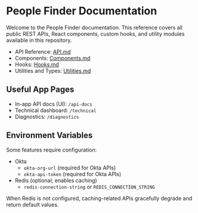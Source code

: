 # People Finder Documentation

Welcome to the People Finder documentation. This reference covers all public REST APIs, React components, custom hooks, and utility modules available in this repository.

- API Reference: [API.md](./API.md)
- Components: [Components.md](./Components.md)
- Hooks: [Hooks.md](./Hooks.md)
- Utilities and Types: [Utilities.md](./Utilities.md)

## Useful App Pages
- In-app API docs (UI): `/api-docs`
- Technical dashboard: `/technical`
- Diagnostics: `/diagnostics`

## Environment Variables
Some features require configuration:

- Okta
  - `okta-org-url` (required for Okta APIs)
  - `okta-api-token` (required for Okta APIs)
- Redis (optional; enables caching)
  - `redis-connection-string` or `REDIS_CONNECTION_STRING`

When Redis is not configured, caching-related APIs gracefully degrade and return default values.
